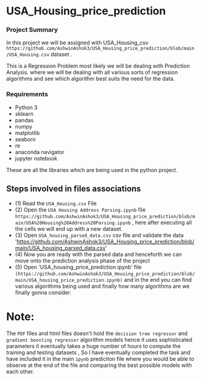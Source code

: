 # USA_Housing_price_prediction
### Project Summary 
In this project we will be assigned with USA_Housing_csv `https://github.com/AshwinAshok3/USA_Housing_price_prediction/blob/main/USA_Housing.csv` dataset .

This is a Regression Problem most likely we will be dealing with Prediction Analysis.
where we will be dealing with all various sorts of regression algorithms and see which algorithm best suits the need for the data.

### Requirements 
* Python 3
* sklearn
* pandas
* numpy
* matplotlib
* seaborn
* re
* anaconda navigator
* jupyter notebook

These are all the libraries which are being used in the python project.

## Steps involved in files associations
*  (1) Read the `USA_Housing.csv` File
*  (2) Open the `USA Housing Address Parsing.ipynb` file `https://github.com/AshwinAshok3/USA_Housing_price_prediction/blob/main/USA%20Housing%20Address%20Parsing.ipynb` , here after executing all the cells we will end up with a new dataset.
*  (3) Open `USA_housing_parsed_data.csv` csv file and validate the data 'https://github.com/AshwinAshok3/USA_Housing_price_prediction/blob/main/USA_housing_parsed_data.csv'
*  (4) Now you are ready with the parsed data and henceforth we can move onto the prediction analysis phase of the project
*  (5) Open 'USA_housing_price_prediction.ipynb' file `(https://github.com/AshwinAshok3/USA_Housing_price_prediction/blob/main/USA_housing_price_prediction.ipynb)` and in the end you can find various algorithms being used and finally how many algorithms are we finally gonna consider.

# Note:
The `PDF` files and html files doesn't hold the `decision tree regressor` and `gradient boosting regressor` algorithm models hence it uses sophisticated parameters it eventually takes a huge number of hours to compute the training and testing datasets , So I have eventually completed the task and have included it in the main `ipynb` prediciton file where you would be able to observe at the end of the file and comparing the best possible models with each other. 



